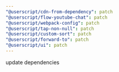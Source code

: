 ```yaml
---
"@userscript/cdn-from-dependency": patch
"@userscript/flow-youtube-chat": patch
"@userscript/webpack-config": patch
"@userscript/tap-non-null": patch
"@userscript/custom-sort": patch
"@userscript/forward-to": patch
"@userscript/ui": patch
---
```


update dependencies

